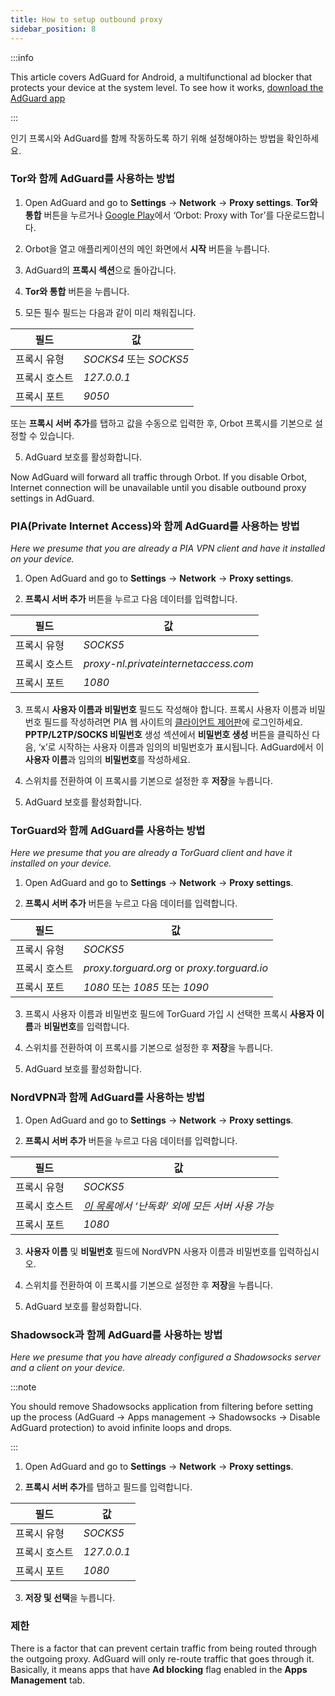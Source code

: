 ```yaml
---
title: How to setup outbound proxy
sidebar_position: 8
---
```


:::info

This article covers AdGuard for Android, a multifunctional ad blocker that protects your device at the system level. To see how it works, [download the AdGuard app](https://adguard.com/download.html?auto=true)

:::

인기 프록시와 AdGuard를 함께 작동하도록 하기 위해 설정해야하는 방법을 확인하세요.

### Tor와 함께 AdGuard를 사용하는 방법

1. Open AdGuard and go to **Settings** → **Network** → **Proxy settings**. **Tor와 통합** 버튼을 누르거나 [Google Play](https://play.google.com/store/apps/details?id=org.torproject.android&noprocess)에서 ‘Orbot: Proxy with Tor’를 다운로드합니다.

2. Orbot을 열고 애플리케이션의 메인 화면에서 **시작** 버튼을 누릅니다.

2. AdGuard의 **프록시 섹션**으로 돌아갑니다.

3. **Tor와 통합** 버튼을 누릅니다.

4. 모든 필수 필드는 다음과 같이 미리 채워집니다.

| 필드      | 값                    |
| ------- | -------------------- |
| 프록시 유형  | *SOCKS4* 또는 *SOCKS5* |
| 프록시 호스트 | *127.0.0.1*          |
| 프록시 포트  | *9050*               |

또는 **프록시 서버 추가**를 탭하고 값을 수동으로 입력한 후, Orbot 프록시를 기본으로 설정할 수 있습니다.

5. AdGuard 보호를 활성화합니다.

Now AdGuard will forward all traffic through Orbot. If you disable Orbot, Internet connection will be unavailable until you disable outbound proxy settings in AdGuard.

### PIA(Private Internet Access)와 함께 AdGuard를 사용하는 방법

*Here we presume that you are already a PIA VPN client and have it installed on your device.*

1. Open AdGuard and go to **Settings** → **Network** → **Proxy settings**.

2. **프록시 서버 추가** 버튼을 누르고 다음 데이터를 입력합니다.

| 필드      | 값                                    |
| ------- | ------------------------------------ |
| 프록시 유형  | *SOCKS5*                             |
| 프록시 호스트 | *proxy-nl.privateinternetaccess.com* |
| 프록시 포트  | *1080*                               |

3. 프록시 **사용자 이름과 비밀번호** 필드도 작성해야 합니다. 프록시 사용자 이름과 비밀번호 필드를 작성하려면 PIA 웹 사이트의 [클라이언트 제어판](https://www.privateinternetaccess.com/pages/client-sign-in)에 로그인하세요. **PPTP/L2TP/SOCKS 비밀번호** 생성 섹션에서 **비밀번호 생성** 버튼을 클릭하신 다음, ‘x’로 시작하는 사용자 이름과 임의의 비밀번호가 표시됩니다. AdGuard에서 이 **사용자 이름**과 임의의 **비밀번호**를 작성하세요.

4. 스위치를 전환하여 이 프록시를 기본으로 설정한 후 **저장**을 누릅니다.

5. AdGuard 보호를 활성화합니다.

### TorGuard와 함께 AdGuard를 사용하는 방법

*Here we presume that you are already a TorGuard client and have it installed on your device.*

1. Open AdGuard and go to **Settings** → **Network** → **Proxy settings**.

2. **프록시 서버 추가** 버튼을 누르고 다음 데이터를 입력합니다.

| 필드      | 값                                           |
| ------- | ------------------------------------------- |
| 프록시 유형  | *SOCKS5*                                    |
| 프록시 호스트 | *proxy.torguard.org* or *proxy.torguard.io* |
| 프록시 포트  | *1080* 또는 *1085* 또는 *1090*                  |

3. 프록시 사용자 이름과 비밀번호 필드에 TorGuard 가입 시 선택한 프록시 **사용자 이름**과 **비밀번호**를 입력합니다.

4. 스위치를 전환하여 이 프록시를 기본으로 설정한 후 **저장**을 누릅니다.

5. AdGuard 보호를 활성화합니다.

### NordVPN과 함께 AdGuard를 사용하는 방법

1. Open AdGuard and go to **Settings** → **Network** → **Proxy settings**.

2. **프록시 서버 추가** 버튼을 누르고 다음 데이터를 입력합니다.

| 필드      | 값                                                             |
| ------- | ------------------------------------------------------------- |
| 프록시 유형  | *SOCKS5*                                                      |
| 프록시 호스트 | *[이 목록](https://nordvpn.com/servers/)에서 ‘난독화’ 외에 모든 서버 사용 가능* |
| 프록시 포트  | *1080*                                                        |

3. **사용자 이름** 및 **비밀번호** 필드에 NordVPN 사용자 이름과 비밀번호를 입력하십시오.

4. 스위치를 전환하여 이 프록시를 기본으로 설정한 후 **저장**을 누릅니다.

5. AdGuard 보호를 활성화합니다.

### Shadowsock과 함께 AdGuard를 사용하는 방법

*Here we presume that you have already configured a Shadowsocks server and a client on your device.*

:::note

You should remove Shadowsocks application from filtering before setting up the process (AdGuard → Apps management → Shadowsocks → Disable AdGuard protection) to avoid infinite loops and drops.

:::

1. Open AdGuard and go to **Settings** → **Network** → **Proxy settings**.

2. **프록시 서버 추가**를 탭하고 필드를 입력합니다.

| 필드      | 값           |
| ------- | ----------- |
| 프록시 유형  | *SOCKS5*    |
| 프록시 호스트 | *127.0.0.1* |
| 프록시 포트  | *1080*      |

3. **저장 및 선택**을 누릅니다.

### 제한

There is a factor that can prevent certain traffic from being routed through the outgoing proxy. AdGuard will only re-route traffic that goes through it. Basically, it means apps that have **Ad blocking** flag enabled in the **Apps Management** tab.
